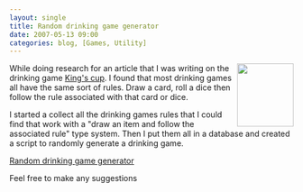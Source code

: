 ```yaml
---
layout: single
title: Random drinking game generator
date: 2007-05-13 09:00
categories: blog, [Games, Utility]
---
```

<img src="/public/uploads/Tetley_Beer_100.jpg" align="right" height="112" width="100" />While doing research for an article that I was writing on the drinking game <a href="/drinking-game-kings-cup/">King's cup</a>. I found that most drinking games all have the same sort of rules. Draw a card, roll a dice then follow the rule associated with that card or dice.

I started a collect all the drinking games rules that I could find that work with a "draw an item and follow the associated rule" type system. Then I put them all in a database and created a script to randomly generate a drinking game.

<a href="http://www.abluestar.com/utilities/drinking_game/">Random drinking game generator</a>

Feel free to make any suggestions
